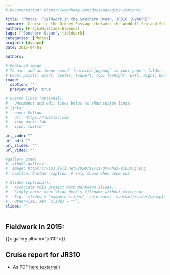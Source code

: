 ```yaml
---
# Documentation: https://wowchemy.com/docs/managing-content/

title: "Photos: Fieldwork in the Southern Ocean, JR310 (DynOPO)"
summary:  Cruise to the Orkney Passage (between the Weddell Sea and Southern Ocean), to recover and redeploy OP moorings, M moorings, and complete hydrographic sections across OP and the A23 line.  9 March - 14 April 2015.
authors: [FrajkaWilliams-Eleanor]
tags: ["Southern Ocean", fieldwork]
categories: [Photos]
project: [dynopo]
date: 2015-04-01

authors:

# Featured image
# To use, add an image named `featured.jpg/png` to your page's folder.
# Focal points: Smart, Center, TopLeft, Top, TopRight, Left, Right, BottomLeft, Bottom, BottomRight.
image: 
  caption: ''
  preview_only: true

# Custom links (optional).
#   Uncomment and edit lines below to show custom links.
# links:
# - name: Follow
#   url: https://twitter.com
#   icon_pack: fab
#   icon: twitter

url_code: ""
url_pdf: ""
url_slides: ""
url_video: ""

#gallery_item:
#- album: gallery
#  image: https://vip1.loli.net/2020/11/11/OmVGhaz79iQJsvj.png
#  caption: Another caption  # only shown when zoom out      

# Slides (optional).
#   Associate this project with Markdown slides.
#   Simply enter your slide deck's filename without extension.
#   E.g. `slides = "example-slides"` references `content/slides/example-slides.md`.
#   Otherwise, set `slides = ""`.
slides: ""
---
```


## Fieldwork in 2015:

{{< gallery album="jr310">}}



## Cruise report for JR310

- As PDF [here (external)](https://www.bodc.ac.uk/resources/inventories/cruise_inventory/reports/jr310.pdf)

